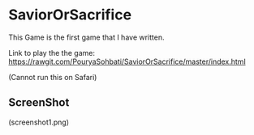 # SaviorOrSacrifice

This Game is the first game that I have written.

Link to play the the game: https://rawgit.com/PouryaSohbati/SaviorOrSacrifice/master/index.html

(Cannot run this on Safari)

ScreenShot
----------

(screenshot1.png)
